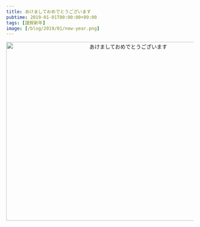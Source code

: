 ```yaml
---
title: あけましておめでとうございます
pubtime: 2019-01-01T00:00:00+09:00
tags: [謹賀新年]
image: [/blog/2019/01/new-year.png]
---
```


<div style="text-align: center"><img alt="あけましておめでとうございます" src="/blog/2019/01/new-year.png" width="640" height="480" /></div>

